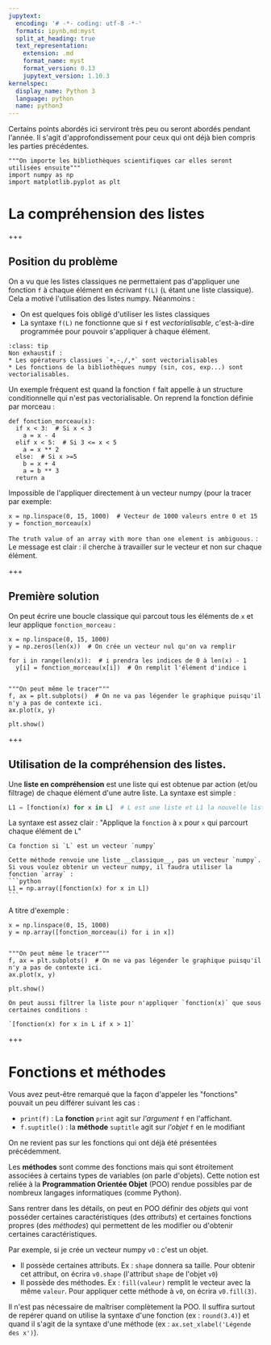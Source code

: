 ```yaml
---
jupytext:
  encoding: '# -*- coding: utf-8 -*-'
  formats: ipynb,md:myst
  split_at_heading: true
  text_representation:
    extension: .md
    format_name: myst
    format_version: 0.13
    jupytext_version: 1.10.3
kernelspec:
  display_name: Python 3
  language: python
  name: python3
---
```


Certains points abordés ici serviront très peu ou seront abordés pendant l'année. Il s'agit d'approfondissement pour ceux qui ont déjà bien compris les parties précédentes.

```{code-cell}
"""On importe les bibliothèques scientifiques car elles seront utilisées ensuite"""
import numpy as np
import matplotlib.pyplot as plt

```

# La compréhension des listes

+++

## Position du problème
On a vu que les listes classiques ne permettaient pas d'appliquer une fonction `f` à chaque élément en écrivant `f(L)` (`L` étant une liste classique). Cela a motivé l'utilisation des listes numpy. Néanmoins :
* On est quelques fois obligé d'utiliser les listes classiques
* La syntaxe `f(L)` ne fonctionne que si `f` est _vectorialisable_, c'est-à-dire programmée pour pouvoir s'appliquer à chaque élément.

```{admonition} Fonctions et opérateurs vectorialisables
:class: tip
Non exhaustif :
* Les opérateurs classiues `+,-,/,*` sont vectorialisables
* Les fonctions de la bibliothèques numpy (sin, cos, exp...) sont vectorialisables.
```

Un exemple fréquent est quand la fonction `f` fait appelle à un structure conditionnelle qui n'est pas vectorialisable. On reprend la fonction définie par morceau :

```{code-cell}
def fonction_morceau(x):
  if x < 3:  # Si x < 3
    a = x - 4
  elif x < 5:  # Si 3 <= x < 5
    a = x ** 2
  else:  # Si x >=5
    b = x + 4
    a = b ** 3
  return a
```

Impossible de l'appliquer directement à un vecteur numpy (pour la tracer par exemple:

```{code-cell}
x = np.linspace(0, 15, 1000)  # Vecteur de 1000 valeurs entre 0 et 15
y = fonction_morceau(x)

```

`The truth value of an array with more than one element is ambiguous.` : Le message est clair : il cherche à travailler sur le vecteur et non sur chaque élément.

+++

## Première solution
On peut écrire une boucle classique qui parcout tous les éléments de `x` et leur applique `fonction_morceau` :

```{code-cell}
x = np.linspace(0, 15, 1000)
y = np.zeros(len(x))  # On crée un vecteur nul qu'on va remplir

for i in range(len(x)):  # i prendra les indices de 0 à len(x) - 1
  y[i] = fonction_morceau(x[i])  # On remplit l'élément d'indice i


"""On peut même le tracer"""
f, ax = plt.subplots()  # On ne va pas légender le graphique puisqu'il n'y a pas de contexte ici.
ax.plot(x, y)

plt.show()

```

+++

## Utilisation de la compréhension des listes.
Une __liste en compréhension__ est une liste qui est obtenue par action (et/ou filtrage) de chaque élément d'une autre liste. La syntaxe est simple :

```python
L1 = [fonction(x) for x in L]  # L est une liste et L1 la nouvelle liste en compréhension
```

La syntaxe est assez clair : "Applique la `fonction` à `x` pour `x` qui parcourt chaque élément de `L`"

```{margin}
Ca fonction si `L` est un vecteur `numpy`

```

````{attention}
Cette méthode renvoie une liste __classique__, pas un vecteur `numpy`. Si vous voulez obtenir un vecteur numpy, il faudra utiliser la fonction `array` :
```python
L1 = np.array([fonction(x) for x in L])
```
````

A titre d'exemple :

```{code-cell}
x = np.linspace(0, 15, 1000)
y = np.array([fonction_morceau(i) for i in x])


"""On peut même le tracer"""
f, ax = plt.subplots()  # On ne va pas légender le graphique puisqu'il n'y a pas de contexte ici.
ax.plot(x, y)

plt.show()

```

```{margin}
On peut aussi filtrer la liste pour n'appliquer `fonction(x)` que sous certaines conditions :

`[fonction(x) for x in L if x > 1]`

```

+++


# Fonctions et méthodes
Vous avez peut-être remarqué que la façon d'appeler les "fonctions" pouvait un peu différer suivant les cas :
* `print(f)` : La __fonction__ `print` agit sur _l'argument_ `f` en l'affichant.
* `f.suptitle()` : la __méthode__  `suptitle` agit sur _l'objet_ `f` en le modifiant

On ne revient pas sur les fonctions qui ont déjà été présentées précédemment.

Les __méthodes__ sont comme des fonctions mais qui sont étroitement associées à certains types de variables (on parle d'objets). Cette notion est reliée à la __Programmation Orientée Objet__ (POO) rendue possibles par de nombreux langages informatiques (comme Python). 

Sans rentrer dans les détails, on peut en POO définir des _objets_ qui vont posséder certaines caractéristiques (des _attributs_) et certaines fonctions propres (des _méthodes_) qui permettent de les modifier ou d'obtenir certaines caractéristiques.

Par exemple, si je crée un vecteur numpy `v0` : c'est un objet. 
* Il possède certaines attributs. Ex : `shape` donnera sa taille. Pour obtenir cet attribut, on écrira `v0.shape` (l'attribut `shape` de l'objet `v0`)
* Il possède des méthodes. Ex : `fill(valeur)` remplit le vecteur avec la même `valeur`. Pour appliquer cette méthode à `v0`, on écrira `v0.fill(3)`.

Il n'est pas nécessaire de maîtriser complètement la POO. Il suffira surtout de repérer quand on utilise la syntaxe d'une fonction (ex : `round(3.4)`) et quand il s'agit de la syntaxe d'une méthode (ex : `ax.set_xlabel('Légende des x')`).




